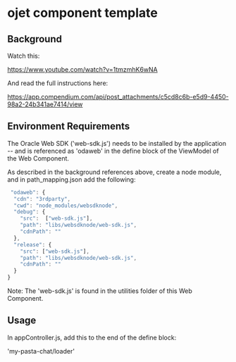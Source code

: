 # ojet component template

## Background

Watch this:

https://www.youtube.com/watch?v=1tmzmhK6wNA

And read the full instructions here:

https://app.compendium.com/api/post_attachments/c5cd8c6b-e5d9-4450-98a2-24b341ae7414/view

## Environment Requirements

The Oracle Web SDK ('web-sdk.js') needs to be installed by the application -- and is referenced as 'odaweb' in the define block of the ViewModel of the Web Component.

As described in the background references above, create a node module, and in path_mapping.json add the following:

```javascript
 "odaweb": {
  "cdn": "3rdparty",
  "cwd": "node_modules/websdknode",
  "debug": {
    "src":  ["web-sdk.js"],
    "path": "libs/websdknode/web-sdk.js",
    "cdnPath": ""
  },
  "release": {
    "src": ["web-sdk.js"],
    "path": "libs/websdknode/web-sdk.js",
    "cdnPath": ""
  }
}
```

Note: The 'web-sdk.js' is found in the utilities folder of this Web Component.

## Usage

In appController.js, add this to the end of the define block:

'my-pasta-chat/loader'


